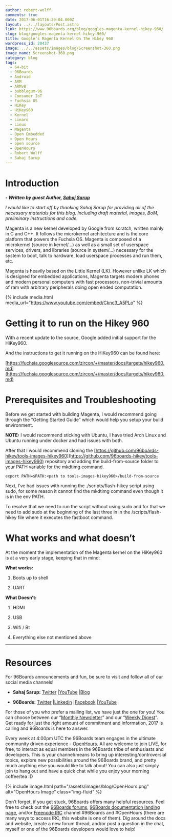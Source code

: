 ```yaml
---
author: robert-wolff
comments: true
date: 2017-06-01T16:20:04.000Z
layout: ../../layouts/Post.astro
link: https://www.96boards.org/blog/googles-magenta-kernel-hikey-960/
slug: blog/googles-magenta-kernel-hikey-960/
title: Google’s Magenta Kernel On The Hikey 960
wordpress_id: 20437
image: ../../assets/images/blog/Screenshot-360.png
image_name: Screenshot-360.png
category: blog
tags:
  - 64-bit
  - 96Boards
  - Android
  - ARM
  - ARMv8
  - bubblegum-96
  - Consumer IoT
  - Fuchsia OS
  - HiKey
  - HiKey960
  - Kernel
  - Linaro
  - Linux
  - Magenta
  - Open Embedded
  - Open Hours
  - open source
  - OpenHours
  - Robert Wolff
  - Sahaj Sarup
---
```


# **Introduction**

_**- Written by guest Author, [Sahaj Sarup](https://twitter.com/sahajsarup)**_

_I would like to start off by thanking Sahaj Sarup for providing all of the necessary materials for this blog. Including draft material, images, BoM, preliminary instructions and code._

Magenta is a new kernel developed by Google from scratch, written mainly in C and C++. It follows the microkernel architecture and is the core platform that powers the Fuchsia OS. Magenta is composed of a microkernel (source in kernel/...) as well as a small set of userspace services, drivers, and libraries (source in system/...) necessary for the system to boot, talk to hardware, load userspace processes and run them, etc.

Magenta is heavily based on the Little Kernel (LK). However unlike LK which is designed for embedded applications, Magenta targets modern phones and modern personal computers with fast processors, non-trivial amounts of ram with arbitrary peripherals doing open ended computation.

{% include media.html media_url="https://www.youtube.com/embed/Cknc3_A5PLo" %}

# **Getting it to run on the Hikey 960**

With a recent update to the source, Google added initial support for the HiKey960.

And the instructions to get it running on the HiKey960 can be found here:

[https://fuchsia.googlesource.com/zircon/+/master/docs/targets/hikey960.md](https://fuchsia.googlesource.com/zircon/+/master/docs/targets/hikey960.md)

# **Prerequisites and Troubleshooting**

Before we get started with building Magenta, I would recommend going through the “Getting Started Guide” which would help you setup your build environment.

**NOTE:** I would recommend sticking with Ubuntu, I have tried Arch Linux and Ubuntu running under docker and had issues with both.

After that I would recommend cloning the [https://github.com/96boards-hikey/tools-images-hikey960](https://github.com/96boards-hikey/tools-images-hikey960) repository and adding the build-from-source folder to your PATH variable for the mkdtimg command.

    export PATH=$PATH:<path to tools-images-hikey960>/build-from-source

Next, I’ve had issues with running the ./scripts/flash-hikey script using sudo, for some reason it cannot find the mkdtimg command even though it is in the env PATH.

To resolve that we need to run the script without using sudo and for that we need to add sudo at the beginning of the last three in in the <work dir>/scripts/flash-hikey file where it executes the fastboot command.

# **What works and what doesn’t**

At the moment the implementation of the Magenta kernel on the HiKey960 is at a very early stage, keeping that in mind:

**What works:**

1. Boots up to shell

2. UART

**What Doesn’t:**

1. HDMI

2. USB

3. Wifi / Bt

4. Everything else not mentioned above

---

# Resources

For 96Boards announcements and fun, be sure to visit and follow all of our social media channels!

- **Sahaj Sarup:** [Twitter](https://twitter.com/sahajsarup) &#124;[YouTube](http://youtube.com/sahajsarup) &#124;[Blog](http://geektillithertz.com/wordpress)

- **96Boards:** [Twitter](https://twitter.com/96Boards) &#124;[Linkedin](https://www.linkedin.com/company/6637095?trk=tyah&trkInfo=clickedVertical%3Ashowcase%2CclickedEntityId%3A6637095%2Cidx%3A1-1-1%2CtarId%3A1483603913878%2Ctas%3A96boards) &#124;[Facebook](https://www.facebook.com/96Boards/) &#124;[YouTube](https://www.youtube.com/c/96boards)

For those of you who prefer a mailing list, we have just the one for you! You can choose between our “[Monthly Newsletter](/digest/)” and our “[Weekly Digest](/digest/)”. Get ready for just the right amount of commitment and information, 2017 is calling and 96Boards is here to answer.

Every week at 4:00pm UTC the 96Boards team engages in the ultimate community driven experience - [OpenHours](/). All are welcome to join LIVE, for free, to interact as equal members in the 96Boards tribe of enthusiasts and developers. This is your channel/means to bring up interesting/controversial topics, explore new possibilities around the 96Boards brand, and pretty much anything else you would like to talk about! You can also just simply join to hang out and have a quick chat while you enjoy your morning coffee/tea :D

{% include image.html path="/assets/images/blog/OpenHours.png" alt="OpenHours Image" class="img-fluid" %}

Don’t forget, if you get stuck, 96Boards offers many helpful resources. Feel free to check out the [96Boards forums](https://discuss.96boards.org/), [96Boards documentation landing page](https://github.com/96boards/documentation/), and/or [Freenode IRC](http://webchat.freenode.net/?channels=%2396boards) channel #96Boards and #OpenHours (there are many ways to access IRC, this website is one of them). Dig around the docs and website, create a new forum thread, and/or post a question in the chat, myself or one of the 96Boards developers would love to help!

